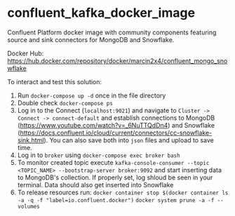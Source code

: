 # confluent_kafka_docker_image
Confluent Platform docker image with community components featuring source and sink connectors for MongoDB and Snowflake.

Docker Hub: https://hub.docker.com/repository/docker/marcin2x4/confluent_mongo_snowflake

To interact and test this solution:
1. Run `docker-compose up -d` once in the file directory
2. Double check `docker-compose ps`
3. Log in to the Connect (`localhost:9021`) and navigate to `Cluster -> Connect -> connect-default` and establish connections to MongoDB (https://www.youtube.com/watch?v=_6NuTTQdDn4)
   and Snowflake (https://docs.confluent.io/cloud/current/connectors/cc-snowflake-sink.html). You can also save both into `json` files and upload to save time.
4. Log in to `broker` using `docker-compose exec broker bash`
5. To monitor created topic execute `kafka-console-consumer --topic <TOPIC_NAME> --bootstrap-server broker:9092` and start inserting data to MongoDB's collection. 
   If properly set, log shloud be seen in your terminal. Data should also get inserted into Snowflake
6. To release resources run:
   `docker container stop $(docker container ls -a -q -f "label=io.confluent.docker")`
   `docker system prune -a -f --volumes`
